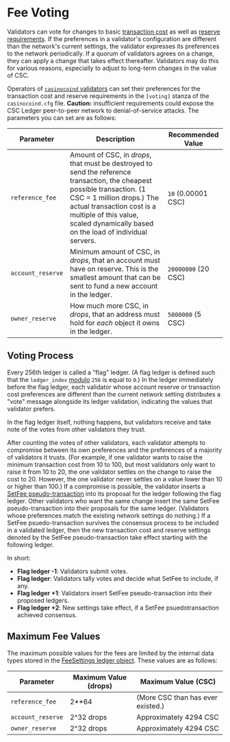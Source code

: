 # Fee Voting

Validators can vote for changes to basic [transaction cost](concept-transaction-cost.html) as well as [reserve requirements](concept-reserves.html). If the preferences in a validator's configuration are different than the network's current settings, the validator expresses its preferences to the network periodically. If a quorum of validators agrees on a change, they can apply a change that takes effect thereafter. Validators may do this for various reasons, especially to adjust to long-term changes in the value of CSC.

Operators of [`casinocoind` validators](tutorial-casinocoind-setup.html#running-a-validator) can set their preferences for the transaction cost and reserve requirements in the `[voting]` stanza of the `casinocoind.cfg` file. **Caution:** insufficient requirements could expose the CSC Ledger peer-to-peer network to denial-of-service attacks. The parameters you can set are as follows:

| Parameter | Description | Recommended Value |
|-----------|-------------|-------------------|
| `reference_fee` | Amount of CSC, in _drops_, that must be destroyed to send the reference transaction, the cheapest possible transaction. (1 CSC = 1 million drops.) The actual transaction cost is a multiple of this value, scaled dynamically based on the load of individual servers. | `10` (0.00001 CSC) |
| `account_reserve` | Minimum amount of CSC, in _drops_, that an account must have on reserve. This is the smallest amount that can be sent to fund a new account in the ledger. | `20000000` (20 CSC) |
| `owner_reserve` | How much more CSC, in _drops_, that an address must hold for _each_ object it owns in the ledger. | `5000000` (5 CSC) |

## Voting Process

Every 256th ledger is called a "flag" ledger. (A flag ledger is defined such that the `ledger_index` [modulo](https://en.wikipedia.org/wiki/Modulo_operation) `256` is equal to `0`.) In the ledger immediately before the flag ledger, each validator whose account reserve or transaction cost preferences are different than the current network setting distributes a "vote" message alongside its ledger validation, indicating the values that validator prefers.

In the flag ledger itself, nothing happens, but validators receive and take note of the votes from other validators they trust.

After counting the votes of other validators, each validator attempts to compromise between its own preferences and the preferences of a majority of validators it trusts. (For example, if one validator wants to raise the minimum transaction cost from 10 to 100, but most validators only want to raise it from 10 to 20, the one validator settles on the change to raise the cost to 20. However, the one validator never settles on a value lower than 10 or higher than 100.) If a compromise is possible, the validator inserts a [SetFee pseudo-transaction](reference-transaction-format.html#setfee) into its proposal for the ledger following the flag ledger. Other validators who want the same change insert the same SetFee pseudo-transaction into their proposals for the same ledger. (Validators whose preferences match the existing network settings do nothing.) If a SetFee psuedo-transaction survives the consensus process to be included in a validated ledger, then the new transaction cost and reserve settings denoted by the SetFee pseudo-transaction take effect starting with the following ledger.

In short:

* **Flag ledger -1**: Validators submit votes.
* **Flag ledger**: Validators tally votes and decide what SetFee to include, if any.
* **Flag ledger +1**: Validators insert SetFee pseudo-transaction into their proposed ledgers.
* **Flag ledger +2**: New settings take effect, if a SetFee psuedotransaction achieved consensus.

## Maximum Fee Values

The maximum possible values for the fees are limited by the internal data types stored in the [FeeSettings ledger object](reference-ledger-format.html#feesettings). These values are as follows:

| Parameter | Maximum Value (drops) | Maximum Value (CSC)
|-----------|-----------------------|----|
| `reference_fee` | 2**64 | (More CSC than has ever existed.) |
| `account_reserve` | 2^32 drops | Approximately 4294 CSC |
| `owner_reserve` | 2^32 drops | Approximately 4294 CSC |
